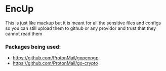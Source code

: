 # EncUp
This is just like mackup but it is meant for all the sensitive files and configs
so you can still upload them to github or any providor and trust that they cannot 
read them

### Packages being used:
- https://github.com/ProtonMail/gopenpgp
- https://github.com/ProtonMail/go-crypto
